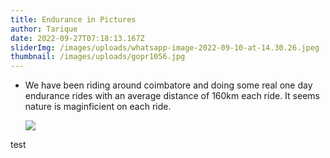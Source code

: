 ```yaml
---
title: Endurance in Pictures
author: Tarique
date: 2022-09-27T07:18:13.167Z
sliderImg: /images/uploads/whatsapp-image-2022-09-10-at-14.30.26.jpeg
thumbnail: /images/uploads/gopr1056.jpg
---
```

* We have been riding around coimbatore and doing some real one day endurance rides with an average distance of 160km each ride. It seems nature is maginficient on each ride.

  ![](/images/uploads/img_0428.jpg)

t﻿est